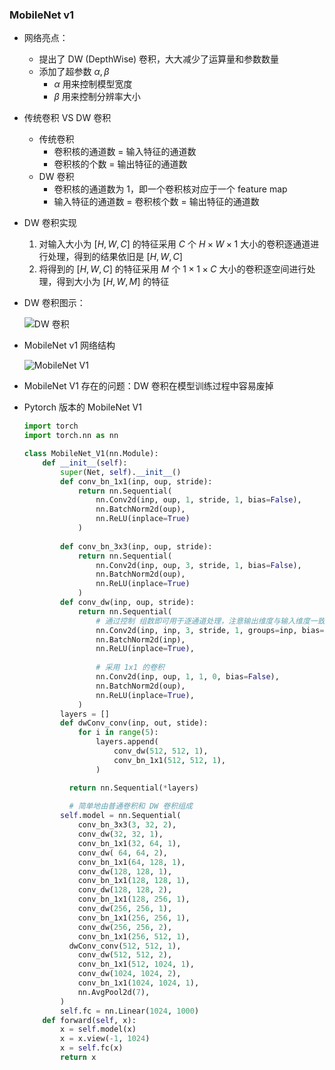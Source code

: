 ### MobileNet v1

- 网络亮点：
  - 提出了 DW (DepthWise) 卷积，大大减少了运算量和参数数量
  - 添加了超参数 $\alpha, \beta$ 
    - $\alpha$ 用来控制模型宽度
    - $\beta$ 用来控制分辨率大小
  
- 传统卷积 VS  DW 卷积

  - 传统卷积
    - 卷积核的通道数 = 输入特征的通道数
    - 卷积核的个数 = 输出特征的通道数
  - DW 卷积
    - 卷积核的通道数为 1，即一个卷积核对应于一个 feature map
    - 输入特征的通道数 = 卷积核个数 = 输出特征的通道数

- DW 卷积实现

  1. 对输入大小为 $[H, W, C]$ 的特征采用 $C$ 个 $H \times W \times 1$ 大小的卷积逐通道进行处理，得到的结果依旧是 $[H, W, C]$
  2. 将得到的 $[H, W, C]$ 的特征采用 $M$ 个 $1 \times 1 \times C$ 大小的卷积逐空间进行处理，得到大小为 $[H, W, M]$ 的特征

- DW 卷积图示：

  ![DW 卷积](https://cdn.jsdelivr.net/gh/cjl960828/Deep_Learning_Task/Image_Classification/img/MobileNet4DWConv.png)

- MobileNet v1 网络结构

  ![MobileNet V1](https://cdn.jsdelivr.net/gh/cjl960828/Deep_Learning_Task/Image_Classification/img/MobileNet_v1_Structure.png)

- MobileNet V1 存在的问题：DW 卷积在模型训练过程中容易废掉

- Pytorch 版本的 MobileNet V1

  ```python
  import torch
  import torch.nn as nn
  
  class MobileNet_V1(nn.Module):
      def __init__(self):
          super(Net, self).__init__()
          def conv_bn_1x1(inp, oup, stride):
              return nn.Sequential(
                  nn.Conv2d(inp, oup, 1, stride, 1, bias=False),
                  nn.BatchNorm2d(oup),
                  nn.ReLU(inplace=True)
              )
          
          def conv_bn_3x3(inp, oup, stride):
              return nn.Sequential(
                  nn.Conv2d(inp, oup, 3, stride, 1, bias=False),
                  nn.BatchNorm2d(oup),
                  nn.ReLU(inplace=True)
              )
          def conv_dw(inp, oup, stride):
              return nn.Sequential(
                  # 通过控制 组数即可用于逐通道处理，注意输出维度与输入维度一致
                  nn.Conv2d(inp, inp, 3, stride, 1, groups=inp, bias=False),
                  nn.BatchNorm2d(inp),
                  nn.ReLU(inplace=True),
      
                  # 采用 1x1 的卷积
                  nn.Conv2d(inp, oup, 1, 1, 0, bias=False),
                  nn.BatchNorm2d(oup),
                  nn.ReLU(inplace=True),
              )
          layers = []
          def dwConv_conv(inp, out, stide):
              for i in range(5):
                  layers.append(
                      conv_dw(512, 512, 1),
                      conv_bn_1x1(512, 512, 1),
                  )
  
  			return nn.Sequential(*layers)
          
         	# 简单地由普通卷积和 DW 卷积组成
          self.model = nn.Sequential(
              conv_bn_3x3(3, 32, 2), 
              conv_dw(32, 32, 1),
              conv_bn_1x1(32, 64, 1), 
              conv_dw( 64, 64, 2),
              conv_bn_1x1(64, 128, 1), 
              conv_dw(128, 128, 1),
              conv_bn_1x1(128, 128, 1), 
              conv_dw(128, 128, 2),
              conv_bn_1x1(128, 256, 1), 
              conv_dw(256, 256, 1),
              conv_bn_1x1(256, 256, 1), 
              conv_dw(256, 256, 2),
              conv_bn_1x1(256, 512, 1), 
  			dwConv_conv(512, 512, 1), 
              conv_dw(512, 512, 2),
              conv_bn_1x1(512, 1024, 1), 
              conv_dw(1024, 1024, 2),
              conv_bn_1x1(1024, 1024, 1), 
              nn.AvgPool2d(7),
          )
          self.fc = nn.Linear(1024, 1000)
      def forward(self, x):
          x = self.model(x)
          x = x.view(-1, 1024)
          x = self.fc(x)
          return x
  ```
  
  